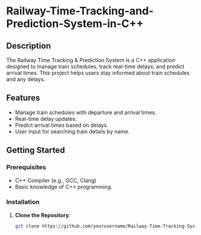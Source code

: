 # Railway-Time-Tracking-and-Prediction-System-in-C++

## Description
The Railway Time Tracking & Prediction System is a C++ application designed to manage train schedules, track real-time delays, and predict arrival times. This project helps users stay informed about train schedules and any delays.

## Features
- Manage train schedules with departure and arrival times.
- Real-time delay updates.
- Predict arrival times based on delays.
- User input for searching train details by name.

## Getting Started

### Prerequisites
- C++ Compiler (e.g., GCC, Clang)
- Basic knowledge of C++ programming.

### Installation
1. **Clone the Repository**:
   ```bash
   git clone https://github.com/yourusername/Railway-Time-Tracking-System.git
